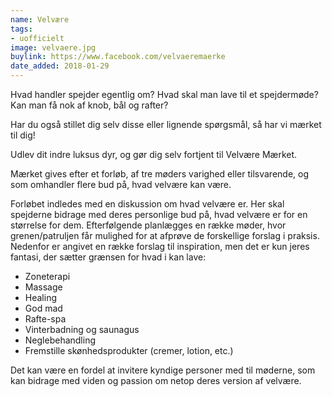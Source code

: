 ```yaml
---
name: Velvære
tags:
- uofficielt
image: velvaere.jpg
buylink: https://www.facebook.com/velvaeremaerke
date_added: 2018-01-29
---
```

Hvad handler spejder egentlig om? Hvad skal man lave til et spejdermøde? Kan man få nok
af knob, bål og rafter?

Har du også stillet dig selv disse eller lignende spørgsmål, så har vi mærket til dig!

Udlev dit indre luksus dyr, og gør dig selv fortjent til Velvære Mærket.

Mærket gives efter et forløb, af tre møders varighed eller tilsvarende, og som omhandler
flere bud på, hvad velvære kan være.

Forløbet indledes med en diskussion om hvad velvære er. Her skal spejderne bidrage med
deres personlige bud på, hvad velvære er for en størrelse for dem. Efterfølgende
planlægges en række møder, hvor grenen/patruljen får mulighed for at afprøve de forskellige
forslag i praksis. Nedenfor er angivet en række forslag til inspiration, men det er kun jeres
fantasi, der sætter grænsen for hvad i kan lave:

- Zoneterapi
- Massage
- Healing
- God mad
- Rafte-spa
- Vinterbadning og saunagus
- Neglebehandling
- Fremstille skønhedsprodukter (cremer, lotion, etc.)

Det kan være en fordel at invitere kyndige personer med til møderne, som kan bidrage med
viden og passion om netop deres version af velvære.
